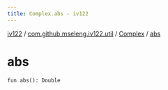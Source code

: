 ```yaml
---
title: Complex.abs - iv122
---
```


[iv122](../../index.md) / [com.github.mseleng.iv122.util](../index.md) / [Complex](index.md) / [abs](.)

# abs

`fun abs(): Double`
